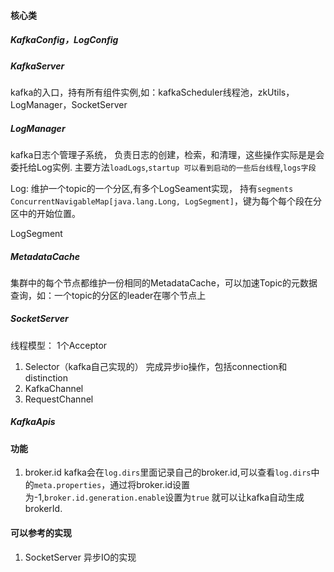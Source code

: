 #### 核心类

##### KafkaConfig，LogConfig
##### KafkaServer
kafka的入口，持有所有组件实例,如：kafkaScheduler线程池，zkUtils，LogManager，SocketServer




##### LogManager 
kafka日志个管理子系统， 负责日志的创建，检索，和清理，这些操作实际是是会委托给Log实例.
主要方法`loadLogs`,`startup 可以看到启动的一些后台线程`,`logs字段`

Log: 维护一个topic的一个分区,有多个LogSeament实现， 持有`segments  ConcurrentNavigableMap[java.lang.Long, LogSegment]`，键为每个每个段在分区中的开始位置。

LogSegment


##### MetadataCache
集群中的每个节点都维护一份相同的MetadataCache，可以加速Topic的元数据查询，如：一个topic的分区的leader在哪个节点上

##### SocketServer
线程模型：
1个Acceptor

1. Selector（kafka自己实现的）  完成异步io操作，包括connection和distinction
2. KafkaChannel
3. RequestChannel


##### KafkaApis

#### 功能

1. broker.id
   kafka会在`log.dirs`里面记录自己的broker.id,可以查看`log.dirs`中的`meta.properties`，通过将broker.id设置为-1,`broker.id.generation.enable`设置为`true`
   就可以让kafka自动生成brokerId.

#### 可以参考的实现

1. SocketServer 异步IO的实现



